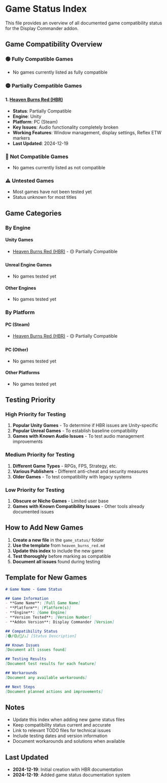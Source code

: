 # Game Status Index

This file provides an overview of all documented game compatibility status for the Display Commander addon.

## Game Compatibility Overview

### 🟢 **Fully Compatible Games**
- No games currently listed as fully compatible

### 🟡 **Partially Compatible Games**

#### 1. [Heaven Burns Red (HBR)](heaven_burns_red.md)
- **Status**: Partially Compatible
- **Engine**: Unity
- **Platform**: PC (Steam)
- **Key Issues**: Audio functionality completely broken
- **Working Features**: Window management, display settings, Reflex ETW markers
- **Last Updated**: 2024-12-19

### 🔴 **Not Compatible Games**
- No games currently listed as not compatible

### ⚠️ **Untested Games**
- Most games have not been tested yet
- Status unknown for most titles

## Game Categories

### **By Engine**

#### Unity Games
- [Heaven Burns Red (HBR)](heaven_burns_red.md) - 🟡 Partially Compatible

#### Unreal Engine Games
- No games tested yet

#### Other Engines
- No games tested yet

### **By Platform**

#### PC (Steam)
- [Heaven Burns Red (HBR)](heaven_burns_red.md) - 🟡 Partially Compatible

#### PC (Other)
- No games tested yet

#### Other Platforms
- No games tested yet

## Testing Priority

### **High Priority for Testing**
1. **Popular Unity Games** - To determine if HBR issues are Unity-specific
2. **Popular Unreal Games** - To establish baseline compatibility
3. **Games with Known Audio Issues** - To test audio management improvements

### **Medium Priority for Testing**
1. **Different Game Types** - RPGs, FPS, Strategy, etc.
2. **Various Publishers** - Different anti-cheat and security measures
3. **Older Games** - To test compatibility with legacy systems

### **Low Priority for Testing**
1. **Obscure or Niche Games** - Limited user base
2. **Games with Known Compatibility Issues** - Other tools already documented issues

## How to Add New Games

1. **Create a new file** in the `game_status/` folder
2. **Use the template** from `heaven_burns_red.md`
3. **Update this index** to include the new game
4. **Test thoroughly** before marking as compatible
5. **Document all issues** found during testing

## Template for New Games

```markdown
# Game Name - Game Status

## Game Information
- **Game Name**: [Full Game Name]
- **Platform**: [Platform(s)]
- **Engine**: [Game Engine]
- **Version Tested**: [Version Number]
- **Addon Version**: Display Commander [Version]

## Compatibility Status
[🟢/🟡/🔴/⚠️] [Status Description]

## Known Issues
[Document all issues found]

## Testing Results
[Document test results for each feature]

## Workarounds
[Document any available workarounds]

## Next Steps
[Document planned actions and improvements]
```

## Notes

- Update this index when adding new game status files
- Keep compatibility status current and accurate
- Link to relevant TODO files for technical issues
- Include testing dates and version information
- Document workarounds and solutions when available

## Last Updated

- **2024-12-19**: Initial creation with HBR documentation
- **2024-12-19**: Added game status documentation system
